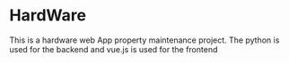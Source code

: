 # HardWare

This is a hardware web App property maintenance project.
The python is used for the backend and vue.js is used for the frontend
